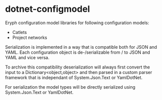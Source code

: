 # dotnet-configmodel


Eryph configuration model libraries for following configuration models:

- Catlets
- Project networks

Serialization is implemented in a way that is compatible both for JSON and YAML. Each configuration object is de-/serializable from / to JSON and YAML and vice versa. 

To archive this compatibility deserialization will always first convert the input to a Dictionary<object,object> and then parsed in a custom parser framework that is independant of System.Json.Text or YamlDotNet. 

For serialization the model types will be directly serialized using System.Json.Text or YamlDotNet.

